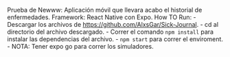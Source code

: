 Prueba de Newww: Aplicación móvil que llevara acabo el historial de enfermedades.
Framework: React Native con Expo.
How TO Run: 
    - Descargar los archivos de https://github.com/AlxsGar/Sick-Journal.
    - cd al directorio del archivo descargado.
    - Correr el comando `npm install` para instalar las dependencias del archivo.
    - `npm start` para correr el enviroment.
    - NOTA:  Tener expo go para correr los simuladores.